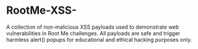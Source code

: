 # RootMe-XSS-
A collection of non-malicious XSS payloads used to demonstrate web vulnerabilities in Root Me challenges. All payloads are safe and trigger harmless alert() popups for educational and ethical hacking purposes only.
